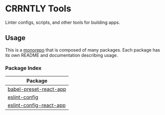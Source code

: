 # CRRNTLY Tools

Linter configs, scripts, and other tools for building apps.

## Usage

This is a [monorepo](https://classic.yarnpkg.com/en/docs/workspaces/) that is composed of many packages. Each package has its own README and documentation describing usage.

### Package Index

| Package                                                     |
| ----------------------------------------------------------- |
| [babel-preset-react-app](packages/babel-preset-react-app)   |
| [eslint-config](packages/eslint-config)                     |
| [eslint-config-react-app](packages/eslint-config-react-app) |
